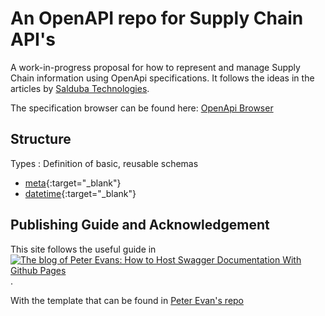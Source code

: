 # An OpenAPI repo for Supply Chain API's

A work-in-progress proposal for how to represent and manage Supply Chain information using OpenApi specifications. It follows the ideas in the articles by [Salduba Technologies](https://medium.com/salduba).

The specification browser can be found here: [OpenApi Browser](https://saldubatech.github.io/openapi-tst/)

## Structure

Types
: Definition of basic, reusable schemas

* [meta](https://saldubatech.github.io/openapi-tst/?spec=types/meta.yaml){:target="_blank"}
* [datetime](https://saldubatech.github.io/openapi-tst/?spec=types/datetime.yaml){:target="_blank"}

## Publishing Guide and Acknowledgement

This site follows the useful guide in [<img alt="The blog of Peter Evans: How to Host Swagger Documentation With Github Pages" title="View blog post" src="https://peterevans.dev/img/blog-published-badge.svg">](https://peterevans.dev/posts/how-to-host-swagger-docs-with-github-pages/).

With the template that can be found in [Peter Evan's repo](https://github.com/peter-evans/swagger-github-pages)
